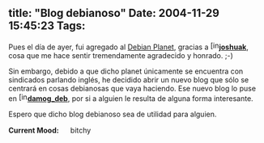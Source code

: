 title: "Blog debianoso"
Date: 2004-11-29 15:45:23
Tags: 
---
<p>Pues el día de ayer, fui agregado al <a href="http://planet.debian.net/">Debian Planet</a>, gracias a <a href="http://joshuak.livejournal.com/profile"><img width="17" height="17" alt="[info]" src="http://stat.livejournal.com/img/userinfo.gif"/></a><a href="http://joshuak.livejournal.com/"><strong>joshuak</strong></a>, cosa que me hace sentir tremendamente agradecido y honrado. ;-)</p>

<p>Sin embargo, debido a que dicho planet únicamente se encuentra con sindicados parlando inglés, he decidido abrir un nuevo blog que sólo se centrará en cosas debianosas que vaya haciendo. Ese nuevo blog lo puse en <a href="http://damog-deb.livejournal.com/profile"><img width="17" height="17" alt="[info]" src="http://stat.livejournal.com/img/userinfo.gif"/></a><a href="http://damog-deb.livejournal.com/"><strong>damog_deb</strong></a>, por si a alguien le resulta de alguna forma interesante.</p>

<p>Espero que dicho blog debianoso sea de utilidad para alguien.</p>

<p><strong>Current Mood:</strong> <img width="15" height="15" src="http://stat.livejournal.com/img/mood/growf/smileys/angry.gif"/> bitchy</p>

